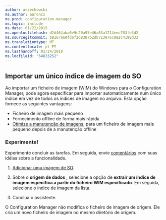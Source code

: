 ```yaml
---
author: aczechowski
ms.author: aaroncz
ms.prod: configuration-manager
ms.topic: include
ms.date: 01/22/2019
ms.openlocfilehash: d2d464aba0e9c20a95e46a63a1714eec783fe3d2
ms.sourcegitcommit: b8167a60fd6f2d8387b2db723976c0e2c4198d33
ms.translationtype: MT
ms.contentlocale: pt-PT
ms.lasthandoff: 01/24/2019
ms.locfileid: "54833252"
---
```

## <a name="bkmk_index"></a> Importar um único índice de imagem do SO
<!--3719699-->

Ao importar um ficheiro de imagem (WIM) do Windows para o Configuration Manager, pode agora especificar para importar automaticamente num único índice em vez de todos os índices de imagem no arquivo. Esta opção fornece as seguintes vantagens:

- Ficheiro de imagem mais pequeno  
- Fornecimento offline de forma mais rápida  
- [Otimize a manutenção de imagens](#bkmk_resetbase), para um ficheiro de imagem mais pequeno depois de a manutenção offline  


### <a name="try-it-out"></a>Experimente!

Experimente concluir as tarefas. Em seguida, envie [comentários](/sccm/core/understand/find-help#product-feedback) com suas idéias sobre a funcionalidade.

1. [Adicionar uma imagem de SO](/sccm/osd/get-started/manage-operating-system-images#BKMK_AddOSImages).  

2. Sobre o **origem de dados** , selecione a opção de **extrair um índice de imagem específica a partir do ficheiro WIM especificado**. Em seguida, selecione o índice de imagem da lista.  

3. Conclua o assistente.

O Configuration Manager não modifica o ficheiro de imagem de origem. Ele cria um novo ficheiro de imagem no mesmo diretório de origem. 

